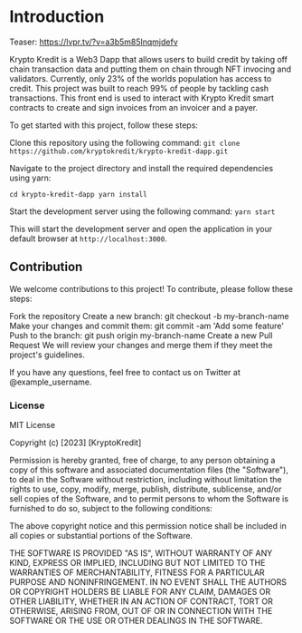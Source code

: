 # Introduction

Teaser: https://lvpr.tv/?v=a3b5m85lnqmjdefv

Krypto Kredit is a Web3 Dapp that allows users to build credit by taking off chain transaction data and putting them on chain through NFT invocing and validators. Currently, only 23% of the worlds population has access to credit. This project was built to reach 99% of people by tackling cash transactions. This front end is used to interact with Krypto Kredit smart contracts to create and sign invoices from an invoicer and a payer.

To get started with this project, follow these steps:

Clone this repository using the following command: `git clone https://github.com/kryptokredit/krypto-kredit-dapp.git`

Navigate to the project directory and install the required dependencies using yarn:

`cd krypto-kredit-dapp yarn install`

Start the development server using the following command: `yarn start`

This will start the development server and open the application in your default browser at `http://localhost:3000`.

## Contribution
We welcome contributions to this project! To contribute, please follow these steps:

Fork the repository Create a new branch: git checkout -b my-branch-name Make your changes and commit them: git commit -am 'Add some feature' Push to the branch: git push origin my-branch-name Create a new Pull Request We will review your changes and merge them if they meet the project's guidelines.

If you have any questions, feel free to contact us on Twitter at @example_username.

### License
MIT License

Copyright (c) [2023] [KryptoKredit]

Permission is hereby granted, free of charge, to any person obtaining a copy of this software and associated documentation files (the "Software"), to deal in the Software without restriction, including without limitation the rights to use, copy, modify, merge, publish, distribute, sublicense, and/or sell copies of the Software, and to permit persons to whom the Software is furnished to do so, subject to the following conditions:

The above copyright notice and this permission notice shall be included in all copies or substantial portions of the Software.

THE SOFTWARE IS PROVIDED "AS IS", WITHOUT WARRANTY OF ANY KIND, EXPRESS OR IMPLIED, INCLUDING BUT NOT LIMITED TO THE WARRANTIES OF MERCHANTABILITY, FITNESS FOR A PARTICULAR PURPOSE AND NONINFRINGEMENT. IN NO EVENT SHALL THE AUTHORS OR COPYRIGHT HOLDERS BE LIABLE FOR ANY CLAIM, DAMAGES OR OTHER LIABILITY, WHETHER IN AN ACTION OF CONTRACT, TORT OR OTHERWISE, ARISING FROM, OUT OF OR IN CONNECTION WITH THE SOFTWARE OR THE USE OR OTHER DEALINGS IN THE SOFTWARE.
